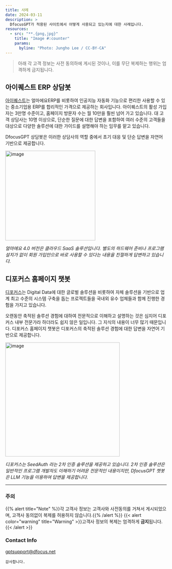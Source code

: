 ```yaml
---
title: 사례
date: 2024-03-11
description: >
  DfocusGPT가 적용된 사이트에서 어떻게 사용되고 있는지에 대한 사례입니다.
resources:
  - src: "**.{png,jpg}"
    title: "Image #:counter"
    params:
      byline: "Photo: Jungho Lee / CC-BY-CA"
---
```


> 아래 각 고객 정보는 사전 동의하에 게시된 것이나, 이를 무단 복제하는 행위는 엄격하게 금지됩니다. 

## 아이퀘스트 ERP 상담봇

[아이퀘스트](https://www.iquest.co.kr/)는 얼마에요ERP를 비롯하여 인공지능 자동화 기능으로 편리한 사용할 수 있는 중소기업용 ERP를 합리적인 가격으로 제공하는 회사입니다. 아이퀘스트의 활성 가입자는 3만명 수준이고, 홈페이지 방문자 수는 월 10만을 훨씬 넘어 가고 있습니다. 대 고객 상담사는 10명 이상으로, 단순한 질문에 대한 답변을 포함하여 여러 수준의 고객들을 대상으로 다양한 솔루션에 대한 가이드를 설명해야 하는 임무를 맡고 있습니다.

DfocusGPT 상담봇은 이러한 상담사의 역할 중에서 초기 대응 및 단순 답변을 자연어 기반으로 제공합니다.

<img width="281" alt="image" src="https://github.com/dfocusgpt/dfocusgpt.github.io/assets/143764176/9bfa6b98-1dfd-468d-91b0-958de9e07167"> 

_얼마에요 4.0 버전은 클라우드 SaaS 솔루션입니다. 별도의 하드웨어 준비나 프로그램 설치가 없이 회원 가입만으로 바로 사용할 수 있다는 내용을 친절하게 답변하고 있습니다._


## 디포커스 홈페이지 챗봇

[디포커스](https://dfocus.net/)는 Digital Data에 대한 글로벌 솔루션을 비롯하여 자체 솔루션을 기반으로 업계 최고 수준의 시스템 구축을 돕는 프로젝트들을 국내외 유수 업체들과 함께 진행한 경험을 가지고 있습니다. 

오랜동안 축적된 솔루션 경험에 대하여 전문적으로 이해하고 설명하는 것은 심지어 디포커스 내부 전문가라 하더라도 쉽지 않은 일입니다. 그 지식의 내용이 너무 많기 때문입니다. 디포커스 홈페이지 챗봇은 디포커스의 축적된 솔루션 경험에 대한 답변을 자연어 기반으로 제공합니다.

<img width="357" alt="image" src="https://github.com/dfocusgpt/dfocusgpt.github.io/assets/143764176/39a06ad2-60bc-4ea4-919c-86970939d36f">

_디포커스는 SeedAuth 라는 2차 인증 솔루션을 제공하고 있습니다. 2차 인증 솔루션은 일반적인 프로그램 개발자도 이해하기 어려운 전문적인 내용이지만, DfocusGPT 챗봇은 LLM 기능을 이용하여 답변을 제공합니다._

----------------
### 주의

{{% alert title="Note" %}}각 고객사 정보는 고객사와 사전동의를 거쳐서 게시되었으며, 고객사 동의없이 복제를 허용하지 않습니다.{{% /alert %}}
{{< alert color="warning" title="Warning" >}}고객사 정보의 복제는 엄격하게 **금지**됩니다.{{< /alert >}}

### Contact Info
gptsupport@dfocus.net


```
감사합니다.
```
